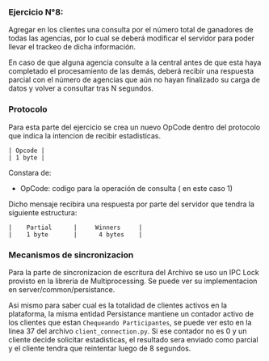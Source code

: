 ### Ejercicio N°8:

Agregar en los clientes una consulta por el número total de ganadores de todas las agencias, por lo cual se deberá modificar el servidor para poder llevar el trackeo de dicha información.

En caso de que alguna agencia consulte a la central antes de que esta haya completado el procesamiento de las demás, deberá recibir una respuesta parcial con el número de agencias que aún no hayan finalizado su carga de datos y volver a consultar tras N segundos.

### Protocolo

Para esta parte del ejercicio se crea un nuevo OpCode dentro del protocolo que indica la intencion de recibir estadisticas.

```
| Opcode |
| 1 byte |
```

Constara de:

- OpCode: codigo para la operación de consulta ( en este caso 1)

Dicho mensaje recibira una respuesta por parte del servidor que tendra la siguiente estructura:

```
|    Partial      |     Winners     |
|    1 byte       |      4 bytes    |
```

### Mecanismos de sincronizacion

Para la parte de sincronizacion de escritura del Archivo se uso un IPC Lock provisto en la libreria de Multiprocessing. Se puede ver su implementacion en server/common/persistance.

Asi mismo para saber cual es la totalidad de clientes activos en la plataforma, la misma entidad Persistance mantiene un contador activo de los clientes que estan `Chequeando Participantes`, se puede ver esto en la linea 37 del archivo `client_connection.py`. Si ese contador no es 0 y un cliente decide solicitar estadisticas, el resultado sera enviado como parcial y el cliente tendra que reintentar luego de 8 segundos.
